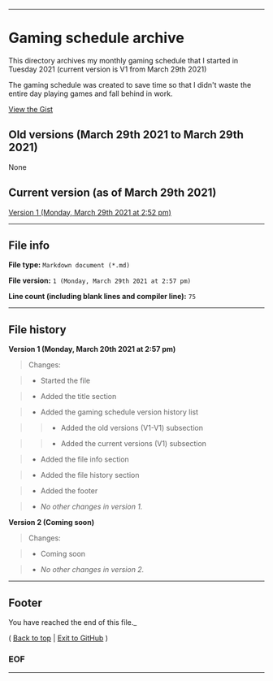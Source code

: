 
***

# Gaming schedule archive

This directory archives my monthly gaming schedule that I started in Tuesday 2021 (current version is V1 from March 29th 2021)

The gaming schedule was created to save time so that I didn't waste the entire day playing games and fall behind in work.

[View the Gist](https://gist.github.com/seanpm2001/5d8cab9cbc8647fa0a58582d58fab52b)

## Old versions (March 29th 2021 to March 29th 2021)

None

## Current version (as of March 29th 2021)

[Version 1 (Monday, March 29th 2021 at 2:52 pm)](/Schedule/Gaming/Monthly/V1/MonthlyGamingSchedule.md)

***

## File info

**File type:** `Markdown document (*.md)`

**File version:** `1 (Monday, March 29th 2021 at 2:57 pm)`

**Line count (including blank lines and compiler line):** `75`

***

## File history

**Version 1 (Monday, March 20th 2021 at 2:57 pm)**

> Changes:

> * Started the file

> * Added the title section

> * Added the gaming schedule version history list

> > * Added the old versions (V1-V1) subsection

> > * Added the current versions (V1) subsection

> * Added the file info section

> * Added the file history section

> * Added the footer

> * _No other changes in version 1._

**Version 2 (Coming soon)**

> Changes:

> * Coming soon

> * _No other changes in version 2._

***

## Footer

You have reached the end of this file._

( [Back to top](#Gaming-schedule-archive) | [Exit to GitHub](https://github.com) )

### EOF

***
